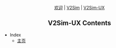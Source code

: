 <p style="text-align:center"><a href="/zh_hans/#">欢迎<a> | <a href="/zh_hans/#/v2sim/">V2Sim</a> | <a href="/zh_hans/#/v2simux/">V2Sim-UX</a></p>
<h2 style="text-align:center">V2Sim-UX Contents</h2>

+ Index
    + [主页](zh_hans/v2simux/)